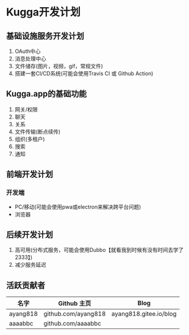 # Kugga开发计划

## 基础设施服务开发计划
1. OAuth中心
2. 消息处理中心
3. 文件储存(图片，视频，gif，常规文件)
4. 搭建一套CI/CD系统(可能会使用Travis CI 或 Github Action)

## Kugga.app的基础功能
1. 网关/权限
2. 聊天
3. 关系
4. 文件传输(断点续传)
5. 组织(多租户)
6. 搜索
7. 通知

## 前端开发计划

### 开发端
- PC/移动(可能会使用pwa或electron来解决跨平台问题)
- 浏览器

## 后续开发计划
1. 高可用(分布式服务，可能会使用Dubbo【就看我到时候有没有时间去学了2333】)
2. 减少服务延迟

## 活跃贡献者
|名字|Github 主页|Blog|
|---|---|---|
|ayang818|github.com/ayang818|ayang818.gitee.io/blog|
|aaaabbc|github.com/aaaabbc|
